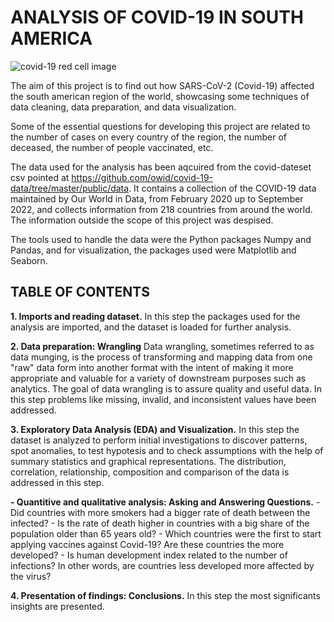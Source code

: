 # **ANALYSIS OF COVID-19 IN SOUTH AMERICA**

![covid-19 red cell image](https://img.freepik.com/free-vector/covid19-coronavirus-red-virus-cell-spread-background-concept_1017-24697.jpg?w=2000)

The aim of this project is to find out how SARS-CoV-2 (Covid-19) affected the south american region of the world, showcasing some techniques of data cleaning, data preparation, and data visualization.

Some of the essential questions for developing this project are related to the number of cases on every country of the region, the number of deceased, the number of people vaccinated, etc.

The data used for the analysis has been aqcuired from the covid-dateset csv pointed at https://github.com/owid/covid-19-data/tree/master/public/data. It contains a collection of the COVID-19 data maintained by Our World in Data, from February 2020 up to September 2022, and collects information from 218 countries from around the world. The information outside the scope of this project was despised.

The tools used to handle the data were the Python packages Numpy and Pandas, and for visualization, the packages used were Matplotlib and Seaborn.



## **TABLE OF CONTENTS**
**1. Imports and reading dataset.**
In this step the packages used for the analysis are imported, and the dataset is loaded for further analysis.

**2. Data preparation: Wrangling**
Data wrangling, sometimes referred to as data munging, is the process of transforming and mapping data from one "raw" data form into another format with the intent of making it more appropriate and valuable for a variety of downstream purposes such as analytics. The goal of data wrangling is to assure quality and useful data. In this step problems like missing, invalid, and inconsistent values have been addressed.

**3. Exploratory Data Analysis (EDA) and Visualization.**
In this step the dataset is analyzed to perform initial investigations to discover patterns, spot anomalies, to test hypotesis and to check assumptions with the help of summary statistics and graphical representations. The distribution, correlation, relationship, composition and comparison of the data is addressed in this step.

  **- Quantitive and qualitative analysis: Asking and Answering Questions.**
    - Did countries with more smokers had a bigger rate of death between the infected?
    - Is the rate of death higher in countries with a big share of the population older than 65 years old?
    - Which countries were the first to start applying vaccines against Covid-19? Are these countries the more developed?
    - Is human development index related to the number of infections? In other words, are countries less developed more affected by the virus?
  
**4. Presentation of findings: Conclusions.**
In this step the most significants insights are presented.
